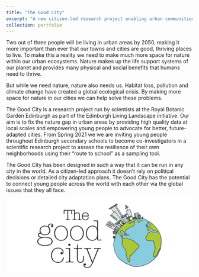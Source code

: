 ```yaml
---
title: "The Good City"
excerpt: "A new citizen-led research project enabling urban communities to survive, adapt and grow  <br/><img src='/images/TheGoodCity.png'>"
collection: portfolio
---
```



Two out of three people will be living in urban areas by 2050, making it more important than ever that our towns and cities are good, thriving places to live. To make this a reality we need to make much more space for nature within our urban ecosystems. Nature makes up the life support systems of our planet and provides many physical and social benefits that humans need to thrive. 

But while we need nature, nature also needs us. Habitat loss, pollution and climate change have created a global ecological crisis. By making more space for nature in our cities we can help solve these problems. 

The Good City is a research project run by scientists at the Royal Botanic Garden Edinburgh as part of the Edinburgh Living Landscape initiative. Our aim is to fix the nature gap in urban areas by providing high quality data at local scales and empowering young people to advocate for better, future-adapted cities. From Spring 2021 we we are inviting young people throughout Edinburgh secondary schools to become co-investigators in a scientific research project to assess the resilience of their own neighborhoods using their “route to school” as a sampling tool. 

The Good City has been designed in such a way that it can be run in any city in the world. As a citizen-led approach it doesn’t rely on political decisions or detailed city adaptation plans. The Good City has the potential to connect young people across the world with each other via the global issues that they all face.

![alt text](/images/thegoodcitycentralised.png "The Good City (c) Emma Bush =125x")
